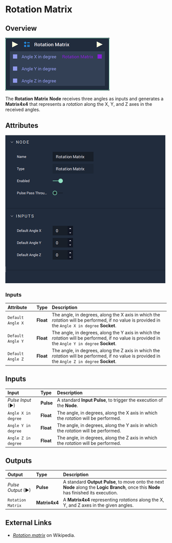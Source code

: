 # Rotation Matrix

## Overview

![The Rotation Matrix Node.](../../.gitbook/assets/node-rotation-matrix2.png)

The **Rotation Matrix** **Node** receives three angles as inputs and generates a **Matrix4x4** that represents a _rotation_ along the X, Y, and Z axes in the received angles.

## Attributes

![The Rotation Matrix Node Attributes.](../../.gitbook/assets/node-rotation-matrix2-attr.png)

### Inputs

| Attribute | Type | Description |
| :--- | :--- | :--- |
| `Default Angle X` | **Float** | The angle, in degrees, along the X axis in which the _rotation_ will be performed, if no value is provided in the `Angle X in degree` **Socket**. |
| `Default Angle Y` | **Float** | The angle, in degrees, along the Y axis in which the _rotation_ will be performed, if no value is provided in the `Angle Y in degree` **Socket**. |
| `Default Angle Z` | **Float** | The angle, in degrees, along the Z axis in which the _rotation_ will be performed, if no value is provided in the `Angle Z in degree` **Socket**. |

## Inputs

| Input | Type | Description |
| :--- | :--- | :--- |
| _Pulse Input_ \(►\) | **Pulse** | A standard **Input Pulse**, to trigger the execution of the **Node**. |
| `Angle X in degree` | **Float** | The angle, in degrees, along the X axis in which the _rotation_ will be performed. |
| `Angle Y in degree` | **Float** | The angle, in degrees, along the Y axis in which the _rotation_ will be performed. |
| `Angle Z in degree` | **Float** | The angle, in degrees, along the Z axis in which the _rotation_ will be performed. |

## Outputs

| Output | Type | Description |
| :--- | :--- | :--- |
| _Pulse Output_ \(►\) | **Pulse** | A standard **Output Pulse**, to move onto the next **Node** along the **Logic Branch**, once this **Node** has finished its execution. |
| `Rotation Matrix` | **Matrix4x4** | A **Matrix4x4** representing _rotations_ along the X, Y, and Z axes in the given angles. |

## External Links

* [_Rotation matrix_](https://en.wikipedia.org/wiki/Rotation_matrix) on Wikipedia.

